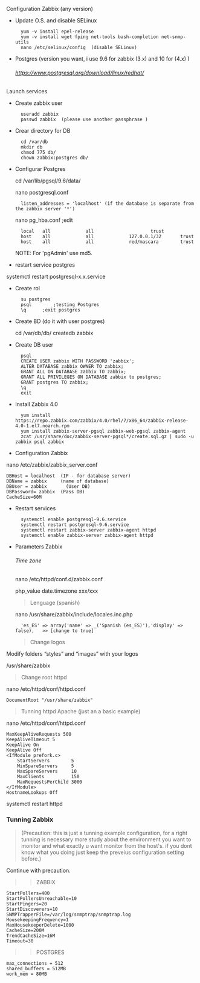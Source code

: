 
 
Configuration Zabbix (any version)


- Update O.S. and disable SELinux 
	
		yum -v install epel-release 
		yum -v install wget fping net-tools bash-completion net-snmp-utils
		nano /etc/selinux/config  (disable SELinux)
  
- Postgres (version you want, i use 9.6 for zabbix (3.x)  and 10 for (4.x) )

  ###### https://www.postgresql.org/download/linux/redhat/

Launch services 

- Create zabbix user
  	
		useradd zabbix
  		passwd zabbix  (please use another passphrase )

- Crear directory for DB
  	
		cd /var/db
  		mkdir db
  		chmod 775 db/
  		chown zabbix:postgres db/

- Configurar Postgres
  
  cd /var/lib/pgsql/9.6/data/
  
  nano postgresql.conf

		listen_addresses = 'localhost' (if the database is separate from the zabbix server '*')

  	nano pg_hba.conf			;edit 

    	local   all             all						trust
    	host    all             all             127.0.0.1/32       trust
    	host    all             all             red/mascara        trust

    NOTE: For 'pgAdmin' use md5.

- restart service postgres

systemctl restart postgresql-x.x.service

- Create rol

		su postgres
	 	psql		;testing Postgres
  		\q		;exit postgres
	


- Create BD (do it with user postgres)
  
  	cd /var/db/db/
  	createdb zabbix

- Create DB user
  
  		psql
  		CREATE USER zabbix WITH PASSWORD 'zabbix';
  		ALTER DATABASE zabbix OWNER TO zabbix;
  		GRANT ALL ON DATABASE zabbix TO zabbix;
  		GRANT ALL PRIVILEGES ON DATABASE zabbix to postgres;
  		GRANT postgres TO zabbix;
  		\q
  		exit

- Install Zabbix 4.0

		yum install https://repo.zabbix.com/zabbix/4.0/rhel/7/x86_64/zabbix-release-4.0-1.el7.noarch.rpm
		yum install zabbix-server-pgsql zabbix-web-pgsql zabbix-agent
		zcat /usr/share/doc/zabbix-server-pgsql*/create.sql.gz | sudo -u zabbix psql zabbix

- Configuration Zabbix

nano /etc/zabbix/zabbix_server.conf

    DBHost = localhost  (IP - for database server)
    DBName = zabbix	  	(name of database)
    DBUser = zabbix		  (User DB)
    DBPassword= zabbix 	(Pass DB)
    CacheSize=60M

- Restart services

		systemctl enable postgresql-9.6.service
  		systemctl restart postgresql-9.6.service
  		systemctl restart zabbix-server zabbix-agent httpd
  		systemctl enable zabbix-server zabbix-agent httpd


- Parameters Zabbix

  ###### Time zone
  
  nano /etc/httpd/conf.d/zabbix.conf
  
  	php_value date.timezone xxx/xxx

  > Lenguage (spanish)
  
  nano /usr/share/zabbix/include/locales.inc.php
    
    	'es_ES' => array('name' => _('Spanish (es_ES)'),'display' => false),   >> [change to true]

	> Change logos

Modify folders “styles” and “images” with your logos
  
  /usr/share/zabbix

  > Change root httpd

nano /etc/httpd/conf/httpd.conf
	
	DocumentRoot "/usr/share/zabbix"

  > Tunning httpd Apache (just an a basic example)

  nano /etc/httpd/conf/httpd.conf

    MaxKeepAliveRequests 500
    KeepAliveTimeout 5
    KeepAlive On
    KeepAlive Off
    <IfModule prefork.c>
        StartServers        5
        MinSpareServers     5
        MaxSpareServers     10
        MaxClients          150
        MaxRequestsPerChild 3000
    </IfModule>
    HostnameLookups Off

systemctl restart httpd


 ### Tunning Zabbix
 > (Precaution: this is just a tunning example configuration, for a right tunning is necessary more study about the environment you want to monitor and what exactly u want monitor from the host's. if you dont know what you doing just keep the preveius configuration setting before.)

  Continue with precaution.

  >>  ZABBIX

    StartPollers=400
    StartPollersUnreachable=10
    StartPingers=20
    StartDiscoverers=10
    SNMPTrapperFile=/var/log/snmptrap/snmptrap.log
    HousekeepingFrequency=1
    MaxHousekeeperDelete=1000
    CacheSize=200M
    TrendCacheSize=16M
    Timeout=30

  >>  POSTGRES
              
    max_connections = 512
    shared_buffers = 512MB
    work_mem = 80MB

